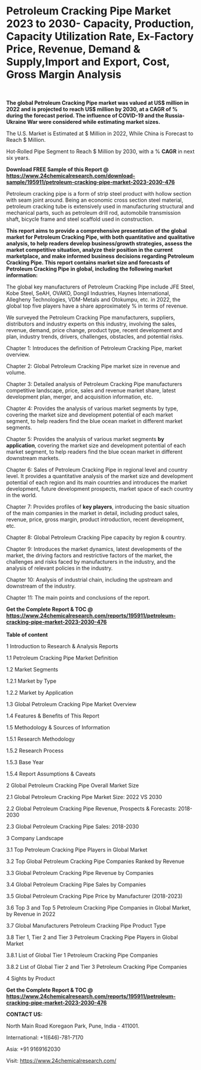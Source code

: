 <h1>Petroleum Cracking Pipe Market 2023 to 2030- Capacity, Production, Capacity Utilization Rate, Ex-Factory Price, Revenue, Demand & Supply,Import and Export, Cost, Gross Margin Analysis</h1><br/><p><strong>The global Petroleum Cracking Pipe market was valued at US$ million in 2022 and is projected to reach US$ million by 2030, at a <strong>CAGR</strong> of % during the forecast period. The influence of COVID-19 and the Russia-Ukraine War were considered while estimating market sizes.</strong></p><p>The U.S. Market is Estimated at $ Million in 2022, While China is Forecast to Reach $ Million.</p><p>Hot-Rolled Pipe Segment to Reach $ Million by 2030, with a % <strong>CAGR</strong> in next six years.</p><div><b>Download FREE Sample of this Report @ <a href="https://www.24chemicalresearch.com/download-sample/195911/petroleum-cracking-pipe-market-2023-2030-476">https://www.24chemicalresearch.com/download-sample/195911/petroleum-cracking-pipe-market-2023-2030-476</a></b></div><p>Petroleum cracking pipe is a form of strip steel product with hollow section with seam joint around. Being an economic cross section steel material, petroleum cracking tube is extensively used in manufacturing structural and mechanical parts, such as petroleum drill rod, automobile transmission shaft, bicycle frame and steel scaffold used in construction.</p><p><strong>This report aims to provide a comprehensive presentation of the global market for Petroleum Cracking Pipe, with both quantitative and qualitative analysis, to help readers develop business/growth strategies, assess the market competitive situation, analyze their position in the current marketplace, and make informed business decisions regarding Petroleum Cracking Pipe. This report contains market size and forecasts of Petroleum Cracking Pipe in global, including the following market information:</strong></p><p>The global key manufacturers of Petroleum Cracking Pipe include JFE Steel, Kobe Steel, SeAH, OVAKO, Dongil Industries, Haynes International, Allegheny Technologies, VDM-Metals and Otokumpu, etc. in 2022, the global top five players have a share approximately % in terms of revenue.</p><p>We surveyed the Petroleum Cracking Pipe manufacturers, suppliers, distributors and industry experts on this industry, involving the sales, revenue, demand, price change, product type, recent development and plan, industry trends, drivers, challenges, obstacles, and potential risks.</p><p>Chapter 1: Introduces the definition of Petroleum Cracking Pipe, market overview.</p><p>Chapter 2: Global Petroleum Cracking Pipe market size in revenue and volume.</p><p>Chapter 3: Detailed analysis of Petroleum Cracking Pipe manufacturers competitive landscape, price, sales and revenue market share, latest development plan, merger, and acquisition information, etc.</p><p>Chapter 4: Provides the analysis of various market segments by type, covering the market size and development potential of each market segment, to help readers find the blue ocean market in different market segments.</p><p>Chapter 5: Provides the analysis of various market segments <strong>by application</strong>, covering the market size and development potential of each market segment, to help readers find the blue ocean market in different downstream markets.</p><p>Chapter 6: Sales of Petroleum Cracking Pipe in regional level and country level. It provides a quantitative analysis of the market size and development potential of each region and its main countries and introduces the market development, future development prospects, market space of each country in the world.</p><p>Chapter 7: Provides profiles of <strong>key players</strong>, introducing the basic situation of the main companies in the market in detail, including product sales, revenue, price, gross margin, product introduction, recent development, etc.</p><p>Chapter 8: Global Petroleum Cracking Pipe capacity by region & country.</p><p>Chapter 9: Introduces the market dynamics, latest developments of the market, the driving factors and restrictive factors of the market, the challenges and risks faced by manufacturers in the industry, and the analysis of relevant policies in the industry.</p><p>Chapter 10: Analysis of industrial chain, including the upstream and downstream of the industry.</p><p>Chapter 11: The main points and conclusions of the report.</p><div><b>Get the Complete Report & TOC @ <a href="https://www.24chemicalresearch.com/reports/195911/petroleum-cracking-pipe-market-2023-2030-476">https://www.24chemicalresearch.com/reports/195911/petroleum-cracking-pipe-market-2023-2030-476</a></b></div><br><b>Table of content</b><p>1 Introduction to Research & Analysis Reports<br />
 
  1.1 Petroleum Cracking Pipe Market Definition<br />
 
  1.2 Market Segments<br />
 
  1.2.1 Market by Type<br />
 
  1.2.2 Market by Application<br />
 
  1.3 Global Petroleum Cracking Pipe Market Overview<br />
 
  1.4 Features & Benefits of This Report<br />
 
  1.5 Methodology & Sources of Information<br />
 
  1.5.1 Research Methodology<br />
 
  1.5.2 Research Process<br />
 
  1.5.3 Base Year<br />
 
  1.5.4 Report Assumptions & Caveats<br />
 
 2 Global Petroleum Cracking Pipe Overall Market Size<br />
 
  2.1 Global Petroleum Cracking Pipe Market Size: 2022 VS 2030<br />
 
  2.2 Global Petroleum Cracking Pipe Revenue, Prospects & Forecasts: 2018-2030<br />
 
  2.3 Global Petroleum Cracking Pipe Sales: 2018-2030<br />
 
 3 Company Landscape<br />
 
  3.1 Top Petroleum Cracking Pipe Players in Global Market<br />
 
  3.2 Top Global Petroleum Cracking Pipe Companies Ranked by Revenue<br />
 
  3.3 Global Petroleum Cracking Pipe Revenue by Companies<br />
 
  3.4 Global Petroleum Cracking Pipe Sales by Companies<br />
 
  3.5 Global Petroleum Cracking Pipe Price by Manufacturer (2018-2023)<br />
 
  3.6 Top 3 and Top 5 Petroleum Cracking Pipe Companies in Global Market, by Revenue in 2022<br />
 
  3.7 Global Manufacturers Petroleum Cracking Pipe Product Type<br />
 
  3.8 Tier 1, Tier 2 and Tier 3 Petroleum Cracking Pipe Players in Global Market<br />
 
  3.8.1 List of Global Tier 1 Petroleum Cracking Pipe Companies<br />
 
  3.8.2 List of Global Tier 2 and Tier 3 Petroleum Cracking Pipe Companies<br />
 
 4 Sights by Product<br><div><b>Get the Complete Report & TOC @ <a href="https://www.24chemicalresearch.com/reports/195911/petroleum-cracking-pipe-market-2023-2030-476">https://www.24chemicalresearch.com/reports/195911/petroleum-cracking-pipe-market-2023-2030-476</a></b></div></p>
 
 <b>CONTACT US:</b><br>
 
 North Main Road Koregaon Park, Pune, India - 411001.<br/>
 
 International: +1(646)-781-7170<br/>
 
 Asia: +91 9169162030<br/>
 
 Visit: <a href="https://www.24chemicalresearch.com/">https://www.24chemicalresearch.com/</a>
 
 <br>